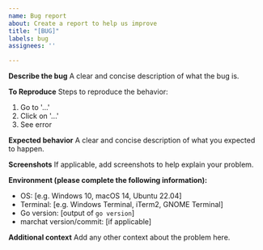 ```yaml
---
name: Bug report
about: Create a report to help us improve
title: "[BUG]"
labels: bug
assignees: ''

---
```


**Describe the bug**
A clear and concise description of what the bug is.

**To Reproduce**
Steps to reproduce the behavior:
1. Go to '...'
2. Click on '...'
3. See error

**Expected behavior**
A clear and concise description of what you expected to happen.

**Screenshots**
If applicable, add screenshots to help explain your problem.

**Environment (please complete the following information):**
- OS: [e.g. Windows 10, macOS 14, Ubuntu 22.04]
- Terminal: [e.g. Windows Terminal, iTerm2, GNOME Terminal]
- Go version: [output of `go version`]
- marchat version/commit: [if applicable]

**Additional context**
Add any other context about the problem here.

